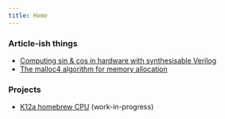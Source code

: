 ```yaml
---
title: Home
---
```


### Article-ish things

* [Computing sin & cos in hardware with synthesisable Verilog](/cordic.html)
* [The malloc4 algorithm for memory allocation](/malloc4.html)

### Projects

* [K12a homebrew CPU](https://github.com/k12a-cpu) (work-in-progress)
